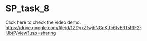 # SP_task_8

Click here to check the video demo: https://drive.google.com/file/d/12DgxZfwjhNGnKJc6tvERTsRtF2-IJbtP/view?usp=sharing
